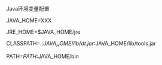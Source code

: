 Java环境变量配置

JAVA_HOME=XXX

JRE_HOME=$JAVA_HOME/jre

CLASSPATH=.:$JAVA_HOME/lib/dt.jar:$JAVA_HOME/lib/tools.jar

PATH=$PATH:$JAVA_HOME/bin





